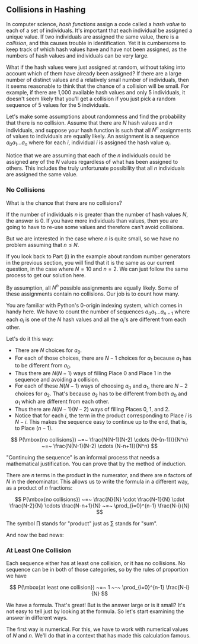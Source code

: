 
## Collisions in Hashing ##

In computer science, *hash functions* assign a code called a *hash value* to each of a set of individuals. It's important that each individual be assigned a unique value. If two individuals are assigned the same value, there is a *collision*, and this causes trouble in identification. Yet it is cumbersome to keep track of which hash values have and have not been assigned, as the numbers of hash values and individuals can be very large.

What if the hash values were just assigned at random, without taking into account which of them have already been assigned? If there are a large number of distinct values and a relatively small number of individuals, then it seems reasonable to think that the chance of a collision will be small. For example, if there are 1,000 available hash values and only 5 individuals, it doesn't seem likely that you'll get a collision if you just pick a random sequence of 5 values for the 5 individuals.

Let's make some assumptions about randomness and find the probability that there is no collision. Assume that there are $N$ hash values and $n$ individuals, and suppose your hash function is such that all $N^n$ assignments of values to individuals are equally likely. An assignment is a sequence $a_0 a_1 \ldots a_n$ where for each $i$, individual $i$ is assigned the hash value $a_i$.

Notice that we are assuming that each of the $n$ individuals could be assigned any of the $N$ values regardless of what has been assigned to others. This includes the truly unfortunate possibility that all $n$ individuals are assigned the same value.

### No Collisions ###

What is the chance that there are no collisions? 

If the number of individuals $n$ is greater than the number of hash values $N$, the answer is 0. If you have more individuals than values, then you are going to have to re-use some values and therefore can't avoid collisions. 

But we are interested in the case where $n$ is quite small, so we have no problem assuming that $n \le N$.

If you look back to Part (i) in the example about random number generators in the previous section, you will find that it is the same as our current question, in the case where $N = 10$ and $n=2$. We can just follow the same process to get our solution here.

By assumption, all $N^n$ possible assignments are equally likely. Some of these assignments contain no collisions. Our job is to count how many.

You are familiar with Python's 0-origin indexing system, which comes in handy here. We have to count the number of sequences $a_0a_1 \ldots a_{n-1}$ where each $a_i$ is one of the $N$ hash values and all the $a_i$'s are different from each other. 

Let's do it this way:
- There are $N$ choices for $a_0$.
- For each of those choices, there are $N-1$ choices for $a_1$ because $a_1$ has to be different from $a_0$.
- Thus there are $N(N-1)$ ways of filling Place 0 and Place 1 in the sequence and avoiding a collision.
- For each of these $N(N-1)$ ways of choosing $a_0$ and $a_1$, there are $N-2$ choices for $a_2$. That's because $a_2$ has to be different from both $a_0$ and $a_1$ which are different from each other.
- Thus there are $N(N-1)(N-2)$ ways of filling Places 0, 1, and 2.
- Notice that for each $i$, the term in the product corresponding to Place $i$ is $N-i$. This makes the sequence easy to continue up to the end, that is, to Place $(n-1)$.

$$
P(\mbox{no collisions}) ~=~ 
\frac{N(N-1)(N-2) \cdots (N-(n-1))}{N^n}
~=~ \frac{N(N-1)(N-2) \cdots (N-n+1)}{N^n}
$$

"Continuing the sequence" is an informal process that needs a mathematical justification. You can prove that by the method of induction.

There are $n$ terms in the product in the numerator, and there are $n$ factors of $N$ in the denominator. This allows us to write the formula in a different way, as a product of $n$ fractions:

$$
P(\mbox{no collisions}) ~=~
\frac{N}{N} \cdot \frac{N-1}{N} \cdot \frac{N-2}{N} \cdots \frac{N-n+1}{N}
~=~ \prod_{i=0}^{n-1} \frac{N-i}{N}
$$

The symbol $\prod$ stands for "product" just as $\sum$ stands for "sum".

And now the bad news:

### At Least One Collision ###
Each sequence either has at least one collision, or it has no collisions. No sequence can be in both of those categories, so by the rules of proportion we have

$$
P(\mbox{at least one collision}) ~=~ 1 ~-~ \prod_{i=0}^{n-1} \frac{N-i}{N}
$$

We have a formula. That's great! But is the answer large or is it small? It's not easy to tell just by looking at the formula. So let's start examining the answer in different ways. 

The first way is numerical. For this, we have to work with numerical values of $N$ and $n$. We'll do that in a context that has made this calculation famous.
